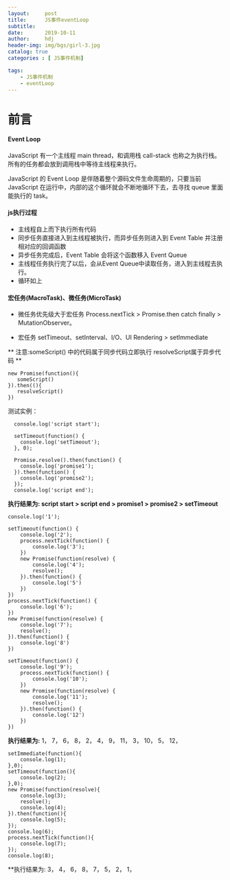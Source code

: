 ```yaml
---
layout:     post
title:      JS事件eventLoop
subtitle:   
date:       2019-10-11
author:     hdj
header-img: img/bgs/girl-3.jpg
catalog: true
categories : [ JS事件机制]

tags:
    - JS事件机制
    - eventLoop
---
```



# 前言
#### Event Loop
  JavaScript 有一个主线程 main thread，和调用栈 call-stack 也称之为执行栈。所有的任务都会放到调用栈中等待主线程来执行。
  
  JavaScript 的 Event Loop 是伴随着整个源码文件生命周期的，只要当前 JavaScript 在运行中，内部的这个循环就会不断地循环下去，去寻找 queue 里面能执行的 task。
#### js执行过程
* 主线程自上而下执行所有代码
* 同步任务直接进入到主线程被执行，而异步任务则进入到 Event Table 并注册相对应的回调函数
* 异步任务完成后，Event Table 会将这个函数移入 Event Queue
* 主线程任务执行完了以后，会从Event Queue中读取任务，进入到主线程去执行。
* 循环如上

#### 宏任务(MacroTask)、微任务(MicroTask)
 
 * 微任务优先级大于宏任务 Process.nextTick > Promise.then catch finally > MutationObserver。
 
 * 宏任务  setTimeout、setInterval、I/O、UI Rendering > setImmediate


** 注意:someScript() 中的代码属于同步代码立即执行  resolveScript属于异步代码 **

    new Promise(function(){  
       someScript()
    }).then((){
       resolveScript()
    })
    
测试实例：

      console.log('script start');
      
      setTimeout(function() {
        console.log('setTimeout');
      }, 0);
      
      Promise.resolve().then(function() {
        console.log('promise1');
      }).then(function() {
        console.log('promise2');
      });
      console.log('script end');  
      
   **执行结果为: script start > script end > promise1 > promise2  > setTimeout**


    console.log('1');
    
    setTimeout(function() {
        console.log('2');
        process.nextTick(function() {
            console.log('3');
        })
        new Promise(function(resolve) {
            console.log('4');
            resolve();
        }).then(function() {
            console.log('5')
        })
    })
    process.nextTick(function() {
        console.log('6');
    })
    new Promise(function(resolve) {
        console.log('7');
        resolve();
    }).then(function() {
        console.log('8')
    })
    
    setTimeout(function() {
        console.log('9');
        process.nextTick(function() {
            console.log('10');
        })
        new Promise(function(resolve) {
            console.log('11');
            resolve();
        }).then(function() {
            console.log('12')
        })
    })

**执行结果为:** 
           1，
           7，
           6，
           8，
           2，
           4，
           9，
           11，
           3，
           10，
           5，
           12，


    setImmediate(function(){
        console.log(1);
    },0);
    setTimeout(function(){
        console.log(2);
    },0);
    new Promise(function(resolve){
        console.log(3);
        resolve();
        console.log(4);
    }).then(function(){
        console.log(5);
    });
    console.log(6);
    process.nextTick(function(){
        console.log(7);
    });
    console.log(8);
    
  **执行结果为: 
             3，
             4，
             6，
             8，
             7，
             5，
             2，
             1，
